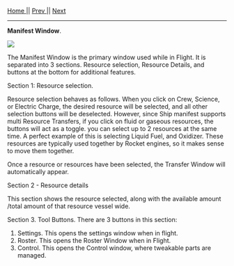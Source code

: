 [Home ](https://github.com/PapaJoesSoup/ShipManifest/wiki)|| [Prev ](https://github.com/PapaJoesSoup/ShipManifest/wiki/1.1-Ship-Manifest-Windows)|| [Next](https://github.com/PapaJoesSoup/ShipManifest/wiki/1.3---Transfer-Window)
***
**Manifest Window**.

![](http://i.imgur.com/naMxYUs.png)

The Manifest Window is the primary window used while in Flight.  It is separated into 3 sections.  Resource selection, Resource Details, and buttons at the bottom for additional features.

Section 1:  Resource selection.

Resource selection behaves as follows.  When you click on Crew, Science, or Electric Charge, the desired resource will be selected, and all other selection buttons will be deselected.  However, since Ship manifest supports multi Resource Transfers, if you click on fluid or gaseous resources, the buttons will act as a toggle.  you can select up to 2 resources at the same time.  A perfect example of this is selecting Liquid Fuel, and Oxidizer.  These resources are typically used together by Rocket engines, so it makes sense to move them together.

Once a resource or resources have been selected, the Transfer Window will automatically appear.  

Section 2 - Resource details

This section shows the resource selected, along with the available amount /total amount of that resource vessel wide.

Section 3.  Tool Buttons.  There are 3 buttons in this section:

1.  Settings.  This opens the settings window when in flight.
2.  Roster.  This opens the Roster Window when in Flight.
3.  Control.  This opens the Control window, where tweakable parts are managed.

